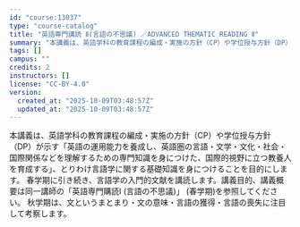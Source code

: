 ```yaml
---
id: "course:13037"
type: "course-catalog"
title: "英語専門講読 Ⅱ(言語の不思議) ／ADVANCED THEMATIC READING Ⅱ"
summary: "本講義は、英語学科の教育課程の編成・実施の方針（CP）や学位授与方針（DP）が示す「英語の運用能力を養成し、英語圏の言語・文学・文化・社会・国際関係などを理解するための専門知識を身につけた、国際的視野に立つ教養人を育成する」、とりわけ言語学…"
tags: []
campus: ""
credits: 2
instructors: []
license: "CC-BY-4.0"
version:
  created_at: "2025-10-09T03:48:57Z"
  updated_at: "2025-10-09T03:48:57Z"
---
```

本講義は、英語学科の教育課程の編成・実施の方針（CP）や学位授与方針（DP）が示す「英語の運用能力を養成し、英語圏の言語・文学・文化・社会・国際関係などを理解するための専門知識を身につけた、国際的視野に立つ教養人を育成する」、とりわけ言語学に関する基礎知識を身につけることを目的にします。 春学期に引き続き、言語学の入門的文献を講読します。講義目的、講義概要は同一講師の「英語専門購読I (言語の不思議)」 (春学期)を参照してください。 秋学期は、文というまとまり・文の意味・言語の獲得・言語の喪失に注目して考察します。
